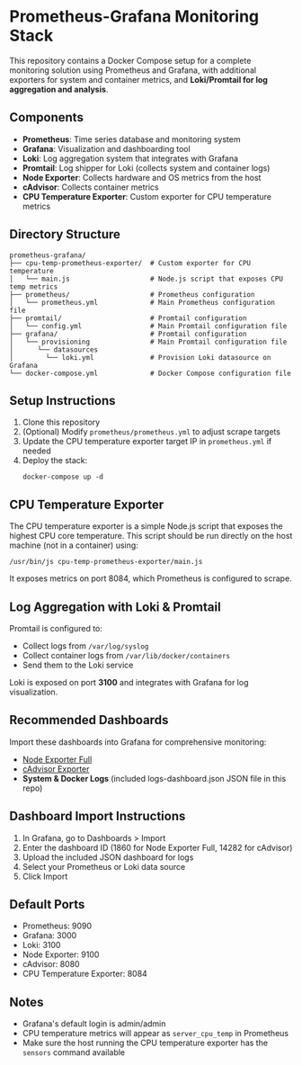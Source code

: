 # Prometheus-Grafana Monitoring Stack

This repository contains a Docker Compose setup for a complete monitoring solution using Prometheus and Grafana, with additional exporters for system and container metrics, and **Loki/Promtail for log aggregation and analysis**.

## Components

- **Prometheus**: Time series database and monitoring system
- **Grafana**: Visualization and dashboarding tool
- **Loki**: Log aggregation system that integrates with Grafana
- **Promtail**: Log shipper for Loki (collects system and container logs)
- **Node Exporter**: Collects hardware and OS metrics from the host
- **cAdvisor**: Collects container metrics
- **CPU Temperature Exporter**: Custom exporter for CPU temperature metrics

## Directory Structure

```
prometheus-grafana/
├── cpu-temp-prometheus-exporter/  # Custom exporter for CPU temperature
│   └── main.js                    # Node.js script that exposes CPU temp metrics
├── prometheus/                    # Prometheus configuration
│   └── prometheus.yml             # Main Prometheus configuration file
├── promtail/                      # Promtail configuration
│   └── config.yml                 # Main Promtail configuration file
├── grafana/                       # Promtail configuration
│   └── provisioning               # Main Promtail configuration file
│      └── datasources
│        └── loki.yml              # Provision Loki datasource on Grafana
└── docker-compose.yml             # Docker Compose configuration file
```

## Setup Instructions

1. Clone this repository
2. (Optional) Modify `prometheus/prometheus.yml` to adjust scrape targets
3. Update the CPU temperature exporter target IP in `prometheus.yml` if needed
4. Deploy the stack:
   ```
   docker-compose up -d
   ```

## CPU Temperature Exporter

The CPU temperature exporter is a simple Node.js script that exposes the highest CPU core temperature. This script should be run directly on the host machine (not in a container) using:

```
/usr/bin/js cpu-temp-prometheus-exporter/main.js
```

It exposes metrics on port 8084, which Prometheus is configured to scrape.

## Log Aggregation with Loki & Promtail

Promtail is configured to:
- Collect logs from `/var/log/syslog`
- Collect container logs from `/var/lib/docker/containers`
- Send them to the Loki service

Loki is exposed on port **3100** and integrates with Grafana for log visualization.

## Recommended Dashboards

Import these dashboards into Grafana for comprehensive monitoring:

- [Node Exporter Full](https://grafana.com/grafana/dashboards/1860-node-exporter-full/)
- [cAdvisor Exporter](https://grafana.com/grafana/dashboards/14282-cadvisor-exporter/)
- **System & Docker Logs** (included logs-dashboard.json JSON file in this repo)

## Dashboard Import Instructions

1. In Grafana, go to Dashboards > Import
2. Enter the dashboard ID (1860 for Node Exporter Full, 14282 for cAdvisor)
3. Upload the included JSON dashboard for logs
4. Select your Prometheus or Loki data source
5. Click Import

## Default Ports

- Prometheus: 9090
- Grafana: 3000
- Loki: 3100
- Node Exporter: 9100
- cAdvisor: 8080
- CPU Temperature Exporter: 8084

## Notes

- Grafana's default login is admin/admin
- CPU temperature metrics will appear as `server_cpu_temp` in Prometheus
- Make sure the host running the CPU temperature exporter has the `sensors` command available
